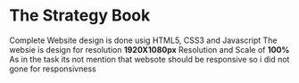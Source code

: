 # The Strategy Book
Complete Website design is done usig HTML5, CSS3 and Javascript
The websie is design for resolution **1920X1080px** Resolution and Scale of **100%**
As in the task its not mention that websote should be responsive so i did not gone for responsivness
